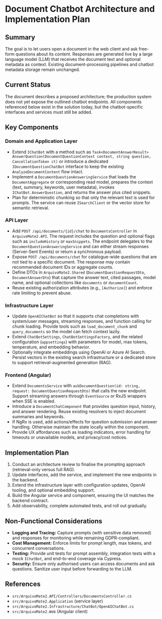 # Document Chatbot Architecture and Implementation Plan

## Summary
The goal is to let users open a document in the web client and ask free-form questions about its content. Responses are generated live by a large language model (LLM) that receives the document text and optional metadata as context. Existing document-processing pipelines and chatbot metadata storage remain unchanged.

## Current Status
The document describes a proposed architecture; the production system does not yet expose the outlined chatbot endpoints. All components referenced below exist in the solution today, but the chatbot-specific interfaces and services must still be added.

## Key Components

### Domain and Application Layer
- Extend `IChatBot` with a method such as `Task<DocumentAnswerResult> AnswerQuestion(DocumentQuestionContext context, string question, CancellationToken ct)` or introduce a dedicated `IDocumentQuestionChatBot` interface to keep the existing `AnalyzeDocumentContent` flow intact.
- Implement a `DocumentQuestionAnsweringService` that loads the `DocumentAggregate` or corresponding read model, prepares the context (text, summary, keywords, user metadata), invokes `IChatBot.AnswerQuestion`, and returns the answer plus cited snippets.
- Plan for deterministic chunking so that only the relevant text is used for prompts. The service can reuse `ISearchClient` or the vector store for semantic retrieval.

### API Layer
- Add `POST /api/documents/{id}/chat` to `DocumentsController` in `ArquivoMate2.API`. The request includes the question and optional flags such as `includeHistory` or `maxSnippets`. The endpoint delegates to the `DocumentQuestionAnsweringService` and can either stream responses (Server-Sent Events) or return a synchronous payload.
- Expose `POST /api/documents/chat` for catalogue-wide questions that are not tied to a specific document. The response may contain recommended document IDs or aggregate counts.
- Define DTOs in `ArquivoMate2.Shared` (`DocumentQuestionRequestDto`, `DocumentAnswerDto`) that capture the answer text, cited passages, model name, and optional collections like `documents` or `documentCount`.
- Reuse existing authorization attributes (e.g., `[Authorize]`) and enforce rate limiting to prevent abuse.

### Infrastructure Layer
- Update `OpenAIChatBot` so that it supports chat completions with system/user messages, streaming responses, and function calling for chunk loading. Provide tools such as `load_document_chunk` and `query_documents` so the model can fetch context lazily.
- Extend `ChatBotSettings`, `ChatBotSettingsFactory`, and the related configuration (`appsettings`) with parameters for model, max tokens, temperature, and embedding behavior.
- Optionally integrate embeddings using OpenAI or Azure AI Search. Persist vectors in the existing search infrastructure or a dedicated store to support retrieval-augmented generation (RAG).

### Frontend (Angular)
- Extend `DocumentsService` with `askDocumentQuestion(id: string, request: DocumentQuestionRequestDto)` that calls the new endpoint. Support streaming answers through `EventSource` or RxJS wrappers when SSE is enabled.
- Introduce a `DocumentChatComponent` that provides question input, history, and answer rendering. Reuse existing resolvers to inject document summaries and keywords.
- If NgRx is used, add actions/effects for question submission and answer handling. Otherwise maintain the state locally within the component.
- Provide UX affordances such as loading indicators, error handling for timeouts or unavailable models, and privacy/cost notices.

## Implementation Plan
1. Conduct an architecture review to finalise the prompting approach (retrieval-only versus full RAG).
2. Update interfaces, add the service, and implement the new endpoints in the backend.
3. Extend the infrastructure layer with configuration updates, OpenAI tooling, and optional embedding support.
4. Build the Angular service and component, ensuring the UI matches the backend contract.
5. Add observability, complete automated tests, and roll out gradually.

## Non-Functional Considerations
- **Logging and Tracing:** Capture prompts (with sensitive data removed) and responses for monitoring while remaining GDPR-compliant.
- **Cost Management:** Enforce limits for prompt length, max tokens, and concurrent conversations.
- **Testing:** Provide unit tests for prompt assembly, integration tests with a mock `IChatBot`, and end-to-end coverage via Cypress.
- **Security:** Ensure only authorised users can access documents and ask questions. Sanitize user input before forwarding to the LLM.

## References
- `src/ArquivoMate2.API/Controllers/DocumentsController.cs`
- `src/ArquivoMate2.Application` (service layer)
- `src/ArquivoMate2.Infrastructure/ChatBot/OpenAIChatBot.cs`
- `src/ArquivoMate2.Web` (Angular client)

